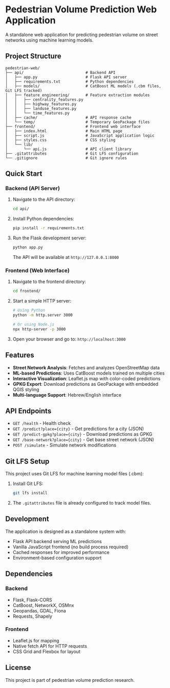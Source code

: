 # Pedestrian Volume Prediction Web Application

A standalone web application for predicting pedestrian volume on street networks using machine learning models.

## Project Structure

```
pedestrian-web/
├── api/                           # Backend API
│   ├── app.py                     # Flask API server
│   ├── requirements.txt           # Python dependencies
│   ├── models/                    # CatBoost ML models (.cbm files, Git LFS tracked)
│   ├── feature_engineering/       # Feature extraction modules
│   │   ├── centrality_features.py
│   │   ├── highway_features.py
│   │   ├── landuse_features.py
│   │   └── time_features.py
│   ├── cache/                     # API response cache
│   └── temp/                      # Temporary GeoPackage files
├── frontend/                      # Frontend web interface
│   ├── index.html                 # Main HTML page
│   ├── script.js                  # JavaScript application logic
│   ├── styles.css                 # CSS styling
│   └── lib/
│       └── api.js                 # API client library
├── .gitattributes                 # Git LFS configuration
└── .gitignore                     # Git ignore rules
```

## Quick Start

### Backend (API Server)

1. Navigate to the API directory:
   ```bash
   cd api/
   ```

2. Install Python dependencies:
   ```bash
   pip install -r requirements.txt
   ```

3. Run the Flask development server:
   ```bash
   python app.py
   ```
   
   The API will be available at `http://127.0.0.1:8000`

### Frontend (Web Interface)

1. Navigate to the frontend directory:
   ```bash
   cd frontend/
   ```

2. Start a simple HTTP server:
   ```bash
   # Using Python
   python -m http.server 3000
   
   # Or using Node.js
   npx http-server -p 3000
   ```

3. Open your browser and go to: `http://localhost:3000`

## Features

- **Street Network Analysis**: Fetches and analyzes OpenStreetMap data
- **ML-based Predictions**: Uses CatBoost models trained on multiple cities
- **Interactive Visualization**: Leaflet.js map with color-coded predictions
- **GPKG Export**: Download predictions as GeoPackage with embedded QGIS styling
- **Multi-language Support**: Hebrew/English interface

## API Endpoints

- `GET /health` - Health check
- `GET /predict?place={city}` - Get predictions for a city (JSON)
- `GET /predict-gpkg?place={city}` - Download predictions as GPKG
- `GET /base-network?place={city}` - Get base street network (JSON)
- `POST /simulate` - Simulate network modifications

## Git LFS Setup

This project uses Git LFS for machine learning model files (.cbm):

1. Install Git LFS:
   ```bash
   git lfs install
   ```

2. The `.gitattributes` file is already configured to track model files.

## Development

The application is designed as a standalone system with:
- Flask API backend serving ML predictions
- Vanilla JavaScript frontend (no build process required)
- Cached responses for improved performance
- Environment-based configuration support

## Dependencies

### Backend
- Flask, Flask-CORS
- CatBoost, NetworkX, OSMnx
- Geopandas, GDAL, Fiona
- Requests, Shapely

### Frontend  
- Leaflet.js for mapping
- Native fetch API for HTTP requests
- CSS Grid and Flexbox for layout

## License

This project is part of pedestrian volume prediction research.
